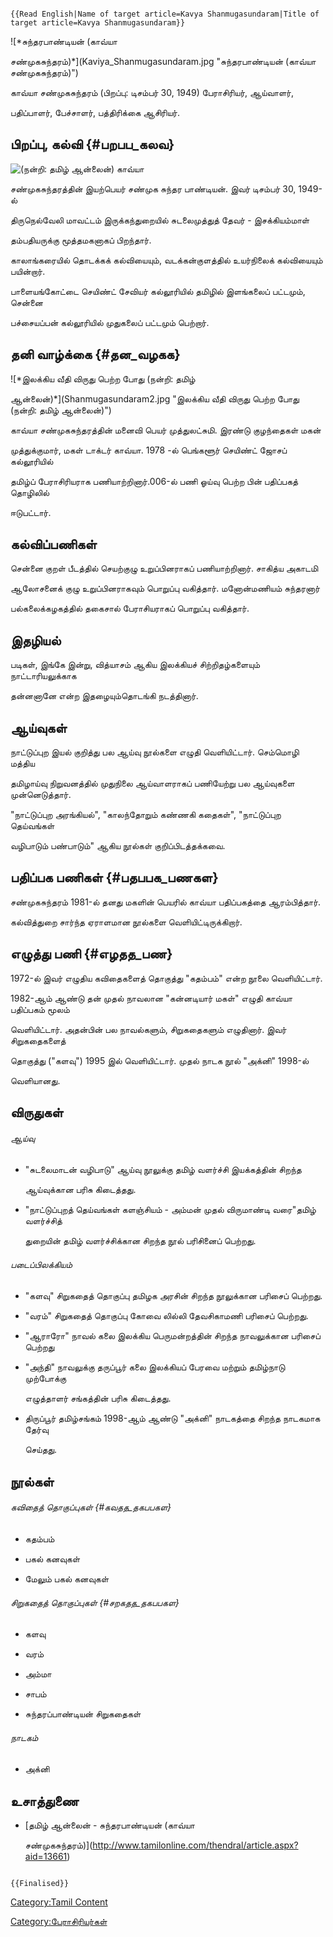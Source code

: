 ```{=mediawiki}
{{Read English|Name of target article=Kavya Shanmugasundaram|Title of target article=Kavya Shanmugasundaram}}
```
![*சுந்தரபாண்டியன் (காவ்யா
சண்முகசுந்தரம்)*](Kaviya_Shanmugasundaram.jpg "சுந்தரபாண்டியன் (காவ்யா சண்முகசுந்தரம்)")
காவ்யா சண்முகசுந்தரம் (பிறப்பு: டிசம்பர் 30, 1949) பேராசிரியர், ஆய்வாளர்,
பதிப்பாளர், பேச்சாளர், பத்திரிக்கை ஆசிரியர்.

## பிறப்பு, கல்வி {#பறபப_கலவ}

![*(நன்றி: தமிழ் ஆன்லைன்)*](Shanmugasundaram.jpg "(நன்றி: தமிழ் ஆன்லைன்)") காவ்யா
சண்முகசுந்தரத்தின் இயற்பெயர் சண்முக சுந்தர பாண்டியன். இவர் டிசம்பர் 30, 1949-ல்
திருநெல்வேலி மாவட்டம் இருக்கந்துறையில் சுடலைமுத்துத் தேவர் - இசக்கியம்மாள்
தம்பதியருக்கு மூத்தமகனாகப் பிறந்தார்.

காலாங்கரையில் தொடக்கக் கல்வியையும், வடக்கன்குளத்தில் உயர்நிலைக் கல்வியையும் பயின்றார்.
பாளையங்கோட்டை செயிண்ட் சேவியர் கல்லூரியில் தமிழில் இளங்கலைப் பட்டமும், சென்னை
பச்சையப்பன் கல்லூரியில் முதுகலைப் பட்டமும் பெற்றார்.

## தனி வாழ்க்கை {#தன_வழகக}

![*இலக்கிய வீதி விருது பெற்ற போது (நன்றி: தமிழ்
ஆன்லைன்)*](Shanmugasundaram2.jpg "இலக்கிய வீதி விருது பெற்ற போது (நன்றி: தமிழ் ஆன்லைன்)")
காவ்யா சண்முகசுந்தரத்தின் மனைவி பெயர் முத்துலட்சுமி. இரண்டு குழந்தைகள் மகன்
முத்துக்குமார், மகள் டாக்டர் காவ்யா. 1978 -ல் பெங்களூர் செயிண்ட் ஜோசப் கல்லூரியில்
தமிழ்ப் பேராசிரியராக பணியாற்றினார்.006-ல் பணி ஓய்வு பெற்ற பின் பதிப்பகத் தொழிலில்
ஈடுபட்டார்.

## கல்விப்பணிகள்

சென்னை குறள் பீடத்தில் செயற்குழு உறுப்பினராகப் பணியாற்றினார். சாகித்ய அகாடமி
ஆலோசனைக் குழு உறுப்பினராகவும் பொறுப்பு வகித்தார். மனோன்மணியம் சுந்தரனார்
பல்கலைக்கழகத்தில் தகைசால் பேராசியராகப் பொறுப்பு வகித்தார்.

## இதழியல்

படிகள், இங்கே இன்று, வித்யாசம் ஆகிய இலக்கியச் சிற்றிதழ்களையும் நாட்டாரியலுக்காக
தன்னனானே என்ற இதழையும்தொடங்கி நடத்தினார்.

## ஆய்வுகள்

நாட்டுப்புற இயல் குறித்து பல ஆய்வு நூல்களை எழுதி வெளியிட்டார். செம்மொழி மத்திய
தமிழாய்வு நிறுவனத்தில் முதுநிலை ஆய்வாளராகப் பணியேற்று பல ஆய்வுகளை முன்னெடுத்தார்.
\"நாட்டுப்புற அரங்கியல்\", \"காலந்தோறும் கண்ணகி கதைகள்\", \"நாட்டுப்புற தெய்வங்கள்
வழிபாடும் பண்பாடும்\" ஆகிய நூல்கள் குறிப்பிடத்தக்கவை.

## பதிப்பக பணிகள் {#பதபபக_பணகள}

சண்முகசுந்தரம் 1981-ல் தனது மகளின் பெயரில் காவ்யா பதிப்பகத்தை ஆரம்பித்தார்.
கல்வித்துறை சார்ந்த ஏராளமான நூல்களை வெளியிட்டிருக்கிறார்.

## எழுத்து பணி {#எழதத_பண}

1972-ல் இவர் எழுதிய கவிதைகளைத் தொகுத்து \"கதம்பம்\" என்ற நூலை வெளியிட்டார்.
1982-ஆம் ஆண்டு தன் முதல் நாவலான \"கன்னடியார் மகள்\" எழுதி காவ்யா பதிப்பகம் மூலம்
வெளியிட்டார். அதன்பின் பல நாவல்களும், சிறுகதைகளும் எழுதினார். இவர் சிறுகதைகளைத்
தொகுத்து (\"களவு\") 1995 இல் வெளியிட்டார். முதல் நாடக நூல் \"அக்னி\" 1998-ல்
வெளியானது.

## விருதுகள்

###### ஆய்வு

-   \"சுடலைமாடன் வழிபாடு\" ஆய்வு நூலுக்கு தமிழ் வளர்ச்சி இயக்கத்தின் சிறந்த
    ஆய்வுக்கான பரிசு கிடைத்தது.
-   \"நாட்டுப்புறத் தெய்வங்கள் களஞ்சியம் - அம்மன் முதல் விருமாண்டி வரை\"தமிழ் வளர்ச்சித்
    துறையின் தமிழ் வளர்ச்சிக்கான சிறந்த நூல் பரிசினைப் பெற்றது.

###### படைப்பிலக்கியம்

-   \"களவு\" சிறுகதைத் தொகுப்பு தமிழக அரசின் சிறந்த நூலுக்கான பரிசைப் பெற்றது.
-   \"வரம்\" சிறுகதைத் தொகுப்பு கோவை லில்லி தேவசிகாமணி பரிசைப் பெற்றது.
-   \"ஆராரோ\" நாவல் கலை இலக்கிய பெருமன்றத்தின் சிறந்த நாவலுக்கான பரிசைப் பெற்றது
-   \"அந்தி\" நாவலுக்கு தருப்பூர் கலை இலக்கியப் பேரவை மற்றும் தமிழ்நாடு முற்போக்கு
    எழுத்தாளர் சங்கத்தின் பரிசு கிடைத்தது.
-   திருப்பூர் தமிழ்சங்கம் 1998-ஆம் ஆண்டு \"அக்னி\" நாடகத்தை சிறந்த நாடகமாக தேர்வு
    செய்தது.

## நூல்கள்

###### கவிதைத் தொகுப்புகள் {#கவதத_தகபபகள}

-   கதம்பம்
-   பகல் கனவுகள்
-   மேலும் பகல் கனவுகள்

###### சிறுகதைத் தொகுப்புகள் {#சறகதத_தகபபகள}

-   களவு
-   வரம்
-   அம்மா
-   சாபம்
-   சுந்தரப்பாண்டியன் சிறுகதைகள்

###### நாடகம்

-   அக்னி

## உசாத்துணை

-   [தமிழ் ஆன்லைன் - சுந்தரபாண்டியன் (காவ்யா
    சண்முகசுந்தரம்)](http://www.tamilonline.com/thendral/article.aspx?aid=13661)

```{=mediawiki}
{{Finalised}}
```
[Category:Tamil Content](Category:Tamil_Content "wikilink")
[Category:பேராசிரியர்கள்](Category:பேராசிரியர்கள் "wikilink")

